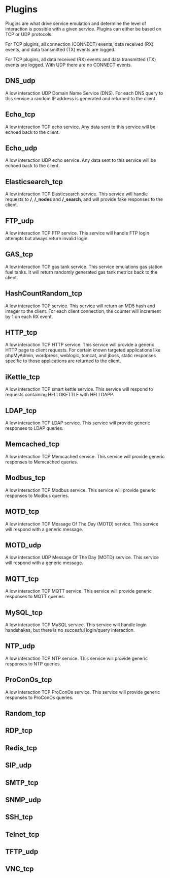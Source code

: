 # Plugins

Plugins are what drive service emulation and determine the level of interaction is possible with a given service. Plugins can either be based on TCP or UDP protocols.

For TCP plugins, all connection (CONNECT) events, data received (RX) events, and data transmitted (TX) events are logged.

For TCP plugins, all data received (RX) events and data transmitted (TX) events are logged. With UDP there are no CONNECT events.

## DNS_udp

A low interaction UDP Domain Name Service (DNS). For each DNS query to this service a random IP address is generated and returned to the client.

## Echo_tcp

A low interaction TCP echo service. Any data sent to this service will be echoed back to the client.

## Echo_udp

A low interaction UDP echo service. Any data sent to this service will be echoed back to the client.

## Elasticsearch_tcp

A low interaction TCP Elasticsearch service. This service will handle requests to **/**, **/_nodes** and **/_search**, and will provide fake responses to the client.

## FTP_udp

A low interaction TCP FTP service. This service will handle FTP login attempts but always return invalid login.

## GAS_tcp

A low interaction TCP gas tank service. This service emulations gas station fuel tanks. It will return randomly generated gas tank metrics back to the client.

## HashCountRandom_tcp

A low interaction TCP service. This service will return an MD5 hash and integer to the client. For each client connection, the counter will increment by 1 on each RX event.

## HTTP_tcp

A low interaction TCP HTTP service. This service will provide a generic HTTP page to client requests. For certain known targeted applications like phpMyAdmin, wordpress, weblogic, tomcat, and jboss, static responses specific to those applications are returned to the client.

## iKettle_tcp

A low interaction TCP smart kettle service. This service will respond to requests containing HELLOKETTLE with HELLOAPP.

## LDAP_tcp

A low interaction TCP LDAP service. This service will provide generic responses to LDAP queries.

## Memcached_tcp

A low interaction TCP Memcached service. This service will provide generic responses to Memcached queries.

## Modbus_tcp

A low interaction TCP Modbus service. This service will provide generic responses to Modbus queries.

## MOTD_tcp

A low interaction TCP Message Of The Day (MOTD) service. This service will respond with a generic message.

## MOTD_udp

A low interaction UDP Message Of The Day (MOTD) service. This service will respond with a generic message.

## MQTT_tcp

A low interaction TCP MQTT service. This service will provide generic responses to MQTT queries.

## MySQL_tcp

A low interaction TCP MySQL service. This service will handle login handshakes, but there is no succesful login/query interaction.

## NTP_udp

A low interaction TCP NTP service. This service will provide generic responses to NTP queries.

## ProConOs_tcp

A low interaction TCP ProConOs service. This service will provide generic responses to ProConOs queries.

## Random_tcp

## RDP_tcp

## Redis_tcp

## SIP_udp

## SMTP_tcp

## SNMP_udp

## SSH_tcp

## Telnet_tcp

## TFTP_udp

## VNC_tcp
